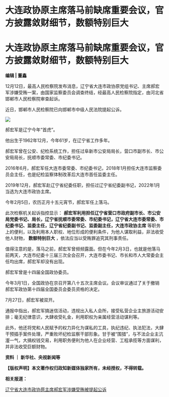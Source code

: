 # 大连政协原主席落马前缺席重要会议，官方披露敛财细节，数额特别巨大

# 大连政协原主席落马前缺席重要会议，官方披露敛财细节，数额特别巨大

**编辑 | 董鑫**

12月12日，最高人民检察院发布消息，辽宁省大连市政协原党组书记、主席郝宏军涉嫌受贿一案，由国家监察委员会调查终结，经最高人民检察院指定，由河北省邯郸市人民检察院审查起诉。

近日，邯郸市人民检察院已向邯郸市中级人民法院提起公诉。

![](https://inews.gtimg.com/news_bt/OibepnN_h2TVhGBc8x2he6Zdwyq0M57rQgEPm_xwIgvlkAA/1000)

郝宏军是辽宁今年“首虎”。

他出生于1962年12月，今年61岁，在辽宁省工作多年。

郝宏军曾在公安、纪检系统工作，担任过阜新市公安局局长，营口市副市长、市公安局局长，抚顺市委常委、市纪委书记。

2016年6月，郝宏军任大连市委常委、市纪委书记，2018年1月担任大连市监察委员会主任，也是纪检监察体制改革后大连市首任监委主任。

2019年12月，郝宏军赴辽宁省纪委任职，担任过辽宁省纪委副书记，2022年1月当选为大连市政协主席。

今年2月5日，农历正月十五元宵节，郝宏军任上落马。

此次检察机关起诉指控显示：
**郝宏军利用担任辽宁省营口市政府副市长、市公安局党委书记、局长，辽宁省抚顺市委常委、市纪委书记，辽宁省大连市委常委、市纪委书记、监委主任，辽宁省纪委副书记、监委副主任，大连市政协主席**
等职务上的便利，以及利用本人职权、地位形成的便利条件，为他人谋取利益，非法收受他人财物， **数额特别巨大** ，依法应当以受贿罪追究其刑事责任。

值得注意的是，落马之前，郝宏军曾频频露面。但在今年2月3日，也就是他落马前两天，大连市纪委十三届三次全会召开，大连市委书记、市长和市人大常委会主任均出席，郝宏军却没有出现。

郝宏军曾是十四届全国政协委员。

今年3月1日，全国政协在京召开第八十五次主席会议。会议审议通过了关于撤销郝宏军政协第十四届全国委员会委员资格的决定。

7月27日，郝宏军被双开。

通报中指出，郝宏军搞迷信活动，违规出入私人会所，接受私营企业主旅游活动安排；毫无纪律意识，大肆收受礼金，利用职权为亲属经营活动谋利等。

此外，他还将党和人民赋予的权力异化为谋私的工具，执纪违纪、执法犯法，大肆干预插手案件处理，严重败坏纪检监察干部形象。甘于被“围猎”，与不法企业主沆瀣一气，大搞权钱交易，利用职务便利为他人在企业经营、工程承揽等方面谋利，并非法收受巨额财物。

**资料 ｜ 新华社、央视新闻等**

**【版权声明】本文著作权归政知新媒体独家所有，未经授权，不得转载。**

**相关报道：**

[辽宁省大连市政协原主席郝宏军涉嫌受贿被提起公诉 ](https://news.qq.com/rain/a/20231212A02IZV00)

